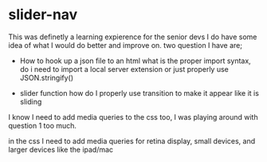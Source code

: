 # slider-nav

This was definetly a learning expierence for the senior devs I do have some idea of what I would do better and improve on. two question I have are;
- How to hook up a json file to an html what is the proper import syntax, do i need to import a local server extension or just properly use JSON.stringify()

- slider function how do I properly use transition to make it appear like it is sliding

I know I need to add media queries to the css too, I was playing around with question 1 too much.

in the css I need to add media queries for retina display, small devices, and larger devices like the ipad/mac

